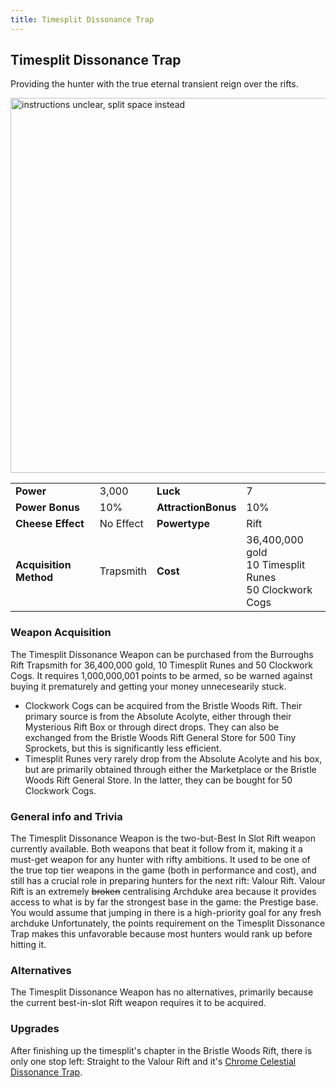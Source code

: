 ```yaml
---
title: Timesplit Dissonance Trap
---
```


## Timesplit Dissonance Trap

Providing the hunter with the true eternal transient reign over the rifts.

<img src="/assets/images/weapons/tdt.png" alt="instructions unclear, split space instead" width="600">

|                        |           |                     |                                                                |
| ---------------------- | --------- | ------------------- | -------------------------------------------------------------- |
| **Power**              | 3,000     | **Luck**            | 7                                                              |
| **Power Bonus**        | 10%       | **AttractionBonus** | 10%                                                            |
| **Cheese Effect**      | No Effect | **Powertype**       | Rift                                                           |
| **Acquisition Method** | Trapsmith | **Cost**            | 36,400,000 gold <br> 10 Timesplit Runes <br> 50 Clockwork Cogs |

### Weapon Acquisition

The Timesplit Dissonance Weapon can be purchased from the Burroughs Rift Trapsmith for 36,400,000 gold, 10 Timesplit Runes and 50 Clockwork Cogs. It requires 1,000,000,001 points to be armed, so be warned against buying it prematurely and getting your money unnecesearily stuck.

- Clockwork Cogs can be acquired from the Bristle Woods Rift. Their primary source is from the Absolute Acolyte, either through their Mysterious Rift Box or through direct drops. They can also be exchanged from the Bristle Woods Rift General Store for 500 Tiny Sprockets, but this is significantly less efficient.
- Timesplit Runes very rarely drop from the Absolute Acolyte and his box, but are primarily obtained through either the Marketplace or the Bristle Woods Rift General Store. In the latter, they can be bought for 50 Clockwork Cogs.

### General info and Trivia

The Timesplit Dissonance Weapon is the two-but-Best In Slot Rift weapon currently available. Both weapons that beat it follow from it, making it a must-get weapon for any hunter with rifty ambitions. It used to be one of the true top tier weapons in the game (both in performance and cost), and still has a crucial role in preparing hunters for the next rift: Valour Rift.
Valour Rift is an extremely ~~broken~~ centralising Archduke area because it provides access to what is by far the strongest base in the game: the Prestige base. You would assume that jumping in there is a high-priority goal for any fresh archduke Unfortunately, the points requirement on the Timesplit Dissonance Trap makes this unfavorable because most hunters would rank up before hitting it.

### Alternatives

The Timesplit Dissonance Weapon has no alternatives, primarily because the current best-in-slot Rift weapon requires it to be acquired.

### Upgrades

After finishing up the timesplit's chapter in the Bristle Woods Rift, there is only one stop left: Straight to the Valour Rift and it's [Chrome Celestial Dissonance Trap](/weapons/rift/ccdt).
